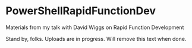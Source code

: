 # PowerShellRapidFunctionDev
Materials from my talk with David Wiggs on Rapid Function Development

Stand by, folks. Uploads are in progress. Will remove this text when done.
